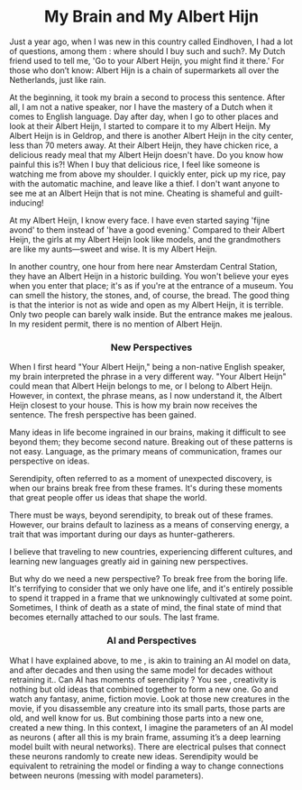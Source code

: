<div align="center">
 <h1> My Brain and My Albert Hijn</h1> 
</div>

Just a year ago, when I was new in this country called Eindhoven, I had a lot of questions, among them : where should I buy such and such?. 
My Dutch friend used to tell me, 'Go to your Albert Heijn, you might find it there.'
For those who don’t know: Albert Hijn is a chain of supermarkets all over the Netherlands, just like rain.

At the beginning, it took my brain a second to process this sentence. After all, I am not a native speaker, nor I have the mastery of a Dutch when it comes to English language.
Day after day, when I go to other places and look at their Albert Heijn, I started to compare it to my Albert Heijn. My Albert Heijn is in Geldrop, and there is another Albert Heijn in the city center, less than 70 meters away. At their Albert Heijn, they have chicken rice, a delicious ready meal that my Albert Heijn doesn't have. Do you know how painful this is?!
When I buy that delicious rice, I feel like someone is watching me from above my shoulder. I quickly enter, pick up my rice, pay with the automatic machine, and leave like a thief. I don't want anyone to see me at an Albert Heijn that is not mine. Cheating is shameful and guilt-inducing!

At my Albert Heijn, I know every face. I have even started saying 'fijne avond' to them instead of 'have a good evening.' Compared to their Albert Heijn, the girls at my Albert Heijn look like models, and the grandmothers are like my aunts—sweet and wise. It is my Albert Heijn.

In another country, one hour from here near Amsterdam Central Station, they have an Albert Heijn in a historic building. You won't believe your eyes when you enter that place; it's as if you're at the entrance of a museum. You can smell the history, the stones, and, of course, the bread. The good thing is that the interior is not as wide and open as my Albert Heijn, it is terrible. Only two people can barely walk inside. But the entrance makes me jealous.
In my resident permit, there is no mention of Albert Heijn.

<div align="center">
 <h3> New Perspectives</h3> 
</div>

When I first heard "Your Albert Heijn," being a non-native English speaker, my brain interpreted the phrase in a very different way. 
"Your Albert Heijn" could mean that Albert Heijn belongs to me, or I belong to Albert Heijn. However, in context, the phrase means, as I now understand it,
the Albert Heijn closest to your house. This is how my brain now receives the sentence. The fresh perspective has been gained.

Many ideas in life become ingrained in our brains, making it difficult to see beyond them; they become second nature. 
Breaking out of these patterns is not easy. Language, as the primary means of communication, frames our perspective on ideas.

Serendipity, often referred to as a moment of unexpected discovery, is when our brains break free from these frames. It's during these moments that great people offer us ideas that shape the world.

There must be ways, beyond serendipity, to break out of these frames. However, our brains default to laziness as a means of conserving energy, a trait that was important during our days as hunter-gatherers.

I believe that traveling to new countries, experiencing different cultures, and learning new languages greatly aid in gaining new perspectives.

But why do we need a new perspective? To break free from the boring life. It's terrifying to consider that we only have one life, 
and it's entirely possible to spend it trapped in a frame that we unknowingly cultivated at some point.
Sometimes, I think of death as a state of mind, the final state of mind that becomes eternally attached to our souls. The last frame. 

<div align="center">
 <h3> AI and Perspectives</h3> 
</div>

What I have explained above, to me ,  is akin to training an AI model on data, and after decades and then using the same model for decades without retraining it.. 
Can AI has  moments of serendipity ?
You see , creativity is nothing but old ideas that combined together to form a new one.
Go and watch any fantasy, anime, fiction movie. Look at those new creatures in the movie, if you disassemble any creature into its small parts, those parts are old, and well know for us. 
But combining those parts into a new one, created a new thing. 
In this context, I imagine the parameters of an AI model as neurons ( after all this is my brain frame, assuming it’s a deep learning model built with neural networks). 
There are electrical pulses that connect these neurons randomly to create new ideas.
Serendipity would be equivalent to retraining the model or finding a way to change connections between neurons (messing with model parameters).


